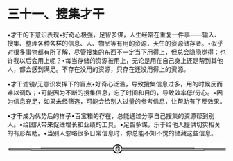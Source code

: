 # 三十一、搜集才干

•才干的下意识表现•好奇心极强，足智多谋，人生经常在重复一件事——输入、搜集、整理各种各样的信息、人、物品等有用的资源，天生的资源储存者。•似乎对很多事物都有所了解，尽管搜集的东西不一定当下用得上，但总会隐隐觉得：也许我以后会用上呢？•每当存储的资源被用上，无论是用在自己身上还是帮到其他人，都会感到满足。不存在没用的资源，只存在还没用得上的资源。

•才干滤镜/无意识发挥下的盲点•好奇心泛滥，导致搜集信息过多，用的时候反而难以调取；•可能因为不断的搜集信息，忘了时间和目的，导致效率低/分心。•因为信息充足，如果未经筛选，可能会给别人过量的参考信息，让帮助有了反效果。

•才干成为优势后的样子•百宝箱的存在，总能通过分享自己搜集的资源帮到别人。•给团队带来促进增长和业绩的工具。•足智多谋，乐于给他人提供切实相关的有形帮助。•当别人忽略很多日常信息时，你总能不知不觉的储藏这些信息。

![](img/6c7de331872a8117bb5e80b7aec8953a.png)